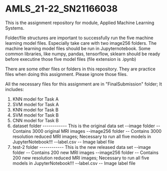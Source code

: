 # AMLS_21-22_SN21166038
This is the assignment repository for module, Applied Machine Learning Systems.

Folder/file structures are important to successfully run the five machine learning model files. Especially take care with two image256 folders.
The machine learning model files should be run in Jupyternotebook. Some common libraries, like numpy, pandas, tensorflow, sklearn should be ready before executine those five model files (file extension is .ipynb)

There are some other files or folders in this repository. They are practice files when doing this assignment. Please ignore those files.

All the necessary files for this assignment are in "FinalSubmission" folder; It includes:
  1. KNN model for Task A
  2. SVM model for Task A
  3. KNN model for Task B
  4. SVM model for Task B
  5. CNN model for Task B
  6. dataset folder ------------  This is the original data set 
      --image folder          --  Contains 3000 original MRI images
      --image256 folder       --  Contains 3000 resolution reduced MRI images; Necessary to run all five models in JupyterNotebook!!!
      --label.csv             --  Image label file
  7. test-2 folder  ------------  This is the new released data set
      --image folder          --  Contains 200 new MRI images
      --image256 folder       --  Contains 200 new resolution reduced MRI images; Necessary to run all five models in JupyterNotebook!!!
      --label.csv             --  Image label file
      
